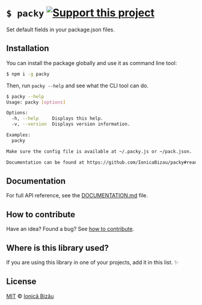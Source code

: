 # `$ packy` [![Support this project][donate-now]][paypal-donations]

Set default fields in your package.json files.

## Installation

You can install the package globally and use it as command line tool:

```sh
$ npm i -g packy
```

Then, run `packy --help` and see what the CLI tool can do.

```sh
$ packy --help
Usage: packy [options]

Options:
  -h, --help     Displays this help.
  -v, --version  Displays version information.

Examples:
  packy

Make sure the config file is available at ~/.packy.js or ~/pack.json.

Documentation can be found at https://github.com/IonicaBizau/packy#readme
```

## Documentation

For full API reference, see the [DOCUMENTATION.md][docs] file.

## How to contribute
Have an idea? Found a bug? See [how to contribute][contributing].

## Where is this library used?

If you are using this library in one of your projects, add it in this list. :sparkles:

## License

[MIT][license] © [Ionică Bizău][website]

[paypal-donations]: https://www.paypal.com/cgi-bin/webscr?cmd=_s-xclick&hosted_button_id=RVXDDLKKLQRJW
[donate-now]: http://i.imgur.com/6cMbHOC.png

[license]: http://showalicense.com/?fullname=Ionic%C4%83%20Biz%C4%83u%20%3Cbizauionica%40gmail.com%3E%20(http%3A%2F%2Fionicabizau.net)&year=2015#license-mit
[website]: http://ionicabizau.net
[contributing]: /CONTRIBUTING.md
[docs]: /DOCUMENTATION.md
